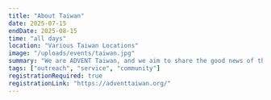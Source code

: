 ```yaml
---
title: "About Taiwan"
date: 2025-07-15
endDate: 2025-08-15
time: "all days"
location: "Various Taiwan Locations"
image: "/uploads/events/taiwan.jpg"
summary: "We are ADVENT Taiwan, and we aim to share the good news of the Gospel with students of English around the world."
tags: ["outreach", "service", "community"]
registrationRequired: true
registrationLink: "https://adventtaiwan.org/"
---
```


